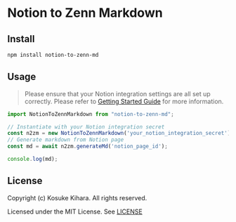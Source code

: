 # Notion to Zenn Markdown

## Install

```sh
npm install notion-to-zenn-md
```

## Usage
> Please ensure that your Notion integration settings are all set up correctly. Please refer to [Getting Started Guide](https://developers.notion.com/docs/getting-started) for more information.

```typescript
import NotionToZennMarkdown from "notion-to-zenn-md";

// Instantiate with your Notion integration secret
const n2zm = new NotionToZennMarkdown('your_notion_integration_secret');
// Generate markdown from Notion page
const md = await n2zm.generateMd('notion_page_id');

console.log(md);
```

## License

Copyright (c) Kosuke Kihara. All rights reserved.

Licensed under the MIT License. See [LICENSE](./LICENSE)